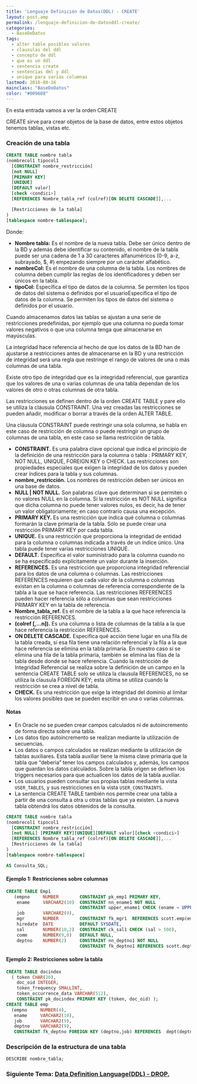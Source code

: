```yaml
---
title: 'Lenguaje Definición de Datos(DDL) - CREATE'
layout: post.amp
permalink: /lenguaje-definicion-de-datosddl-create/
categories:
  - BaseDeDatos
tags:
  - alter table posibles valores
  - clausulas del ddl
  - concepto de ddl
  - que es un ddl
  - sentencia create
  - sentencias dml y ddl
  - unique para varias columnas
lastmod: 2016-08-16
mainclass: "BaseDeDatos"
color: "#009688"
---
```




En esta entrada vamos a ver la orden CREATE

CREATE sirve para crear objetos de la base de datos, entre estos objetos tenemos tablas, vistas etc.

### Creación de una tabla

```sql
CREATE TABLE nombre tabla
(nombrecol1 tipocol1
  [CONSTRAINT nombre_restricción]
  [not NULL]
  [PRIMARY KEY]
  [UNIQUE]
  [DEFAULT valor]
  [check <condici>]
  [REFERENCES Nombre_tabla_ref (colref)[ON DELETE CASCADE]],...

  [Restricciones de la tabla]
)
[tablespace nombre-tablespace];
```

<!--more-->

Donde:

* **Nombre tabla:** Es el nombre de la nueva tabla. Debe ser único dentro de la BD y además debe identificar su contenido, el nombre de la tabla puede ser una cadena de 1 a 30 caracteres alfanuméricos (0-9, a-z, subrayado, $, #) empezando siempre por un carácter alfabético.
* **nombreCol:** Es el nombre de una columna de la tabla. Los nombres de columna deben cumplir las reglas de los identificadores y deben ser únicos en la tabla.
* **tipoCol:** Especifica el tipo de datos de la columna. Se permiten los tipos de datos del sistema o definidos por el usuarioEspecifica el tipo de datos de la columna. Se permiten los tipos de datos del sistema o definidos por el usuario.

Cuando almacenamos datos las tablas se ajustan a una serie de restricciones predefinidas, por ejemplo que una columna no pueda tomar valores negativos o que una columna tenga que almacenarse en mayúsculas.

La integridad hace referencia al hecho de que los datos de la BD han de ajustarse a restricciones antes de almacenarse en la BD y una restricción de integridad será una regla que restringe el rango de valores de una o más columnas de una tabla.

Existe otro tipo de integridad que es la integridad referencial, que garantiza que los valores de una o varias columnas de una tabla dependan de los valores de otro o otras columnas de otra tabla.

Las restricciones se definen dentro de la orden CREATE TABLE y pare ello se utiliza la cláusula CONSTRAINT. Una vez creadas las restricciones se pueden añadir, modificar o borrar a través de la orden ALTER TABLE.

Una cláusula CONSTRAINT puede restringir una sola columna, se habla en este caso de restricción de columna o puede restringir un grupo de columnas de una tabla, en este caso se llama restricción de tabla.

* **CONSTRAINT.** Es una palabra clave opcional que indica el principio de la definición de una restricción para la columna o tabla : PRIMARY KEY, NOT NULL, UNIQUE, FOREIGN KEY o CHECK. Las restricciones son propiedades especiales que exigen la integridad de los datos y pueden crear índices para la tabla y sus columnas.
* **nombre_restricción.** Los nombres de restricción deben ser únicos en una base de datos.
* **NULL \| NOT NULL.** Son palabras clave que determinan si se permiten o no valores NULL en la columna. Si la restricción es NOT NULL significa que dicha columna no puede tener valores nulos, es decir, ha de tener un valor obligatoriamente; en caso contrario causa una excepción.
* **PRIMARY KEY.** Es una restricción que indica qué columna o columnas formarán la clave primaria de la tabla. Sólo se puede crear una restricción PRIMARY KEY por cada tabla.
* **UNIQUE.** Es una restricción que proporciona la integridad de entidad para la columna o columnas indicada a través de un índice único. Una tabla puede tener varias restricciones UNIQUE.
* **DEFAULT.** Especifica el valor suministrado para la columna cuando no se ha especificado explícitamente un valor durante la inserción.
* **REFERENCES.** Es una restricción que proporciona integridad referencial para los datos de una columna o columnas. Las restricciones REFERENCES requieren que cada valor de la columna o columnas existan en la columna o columnas de referencia correspondiente de la tabla a la que se hace referencia. Las restricciones REFERENCES pueden hacer referencia sólo a columnas que sean restricciones PRIMARY KEY en la tabla de referencia.
* **Nombre_tabla_ref.** Es el nombre de la tabla a la que hace referencia la restricción REFERENCES.
* **(colref [,&#8230;n]).** Es una columna o lista de columnas de la tabla a la que hace referencia la restricción REFERENCES.
* **ON DELETE CASCADE.** Especifica qué acción tiene lugar en una fila de la tabla creada, si esa fila tiene una relación referencial y la fila a la que hace referencia se elimina en la tabla primaria. En nuestro caso si se elimina una fila de la tabla primaria, también se elimina las filas de la tabla desde donde se hace referencia.
    Cuando la restricción de Integridad Referencial se realiza sobre la definición de un campo en la sentencia CREATE TABLE solo se utiliza la clausula REFERENCES, no se utiliza la clausula FOREIGN KEY; esta última se utiliza cuando la restricción se crea a nivel de tabla.
* **CHECK.** Es una restricción que exige la integridad del dominio al limitar los valores posibles que se pueden escribir en una o varias columnas.

####  Notas

- En Oracle no se pueden crear campos calculados ni de autoincremento de forma directa sobre una tabla.
- Los datos tipo autoincremento se realizan mediante la utilización de secuencias.
- Los datos o campos calculados se realizan mediante la utilización de tablas auxiliares. Esta tabla auxiliar tiene la misma clave primaria que la tabla que “deberia” tener los campos calculados y, además, los campos que guardan los datos calculados. Sobre la tabla origen se definen los triggers necesarios para que actualicen los datos de la tabla auxiliar.
- Los usuarios pueden consultar sus propias tablas mediante la vista `USER_TABLES`, y sus restricciones en la vista `USER_CONSTRAINTS`.
- La sentencia CREATE TABLE también nos permite crear una tabla a partir de una consulta a otra u otras tablas que ya existen. La nueva tabla obtendrá los datos obtenidos de la consulta.

```sql
CREATE TABLE nombre tabla
(nombrecol1 tipocol1
  [CONSTRAINT nombre_restricción]
  [not NULL] [PRIMARY KEY][UNIQUE][DEFAULT valor][check <condici>]
  [REFERENCES Nombre_tabla_ref (colref)[ON DELETE CASCADE]],...
  [Restricciones de la tabla]
)
[tablespace nombre-tablespace]

AS Consulta_SQL;
```

#### Ejemplo 1: Restricciones sobre columnas

```sql
CREATE TABLE Emp1
   (empno     NUMBER        CONSTRAINT pk_emp1 PRIMARY KEY,
    ename     VARCHAR2(10)  CONSTRAINT nn_ename1 NOT NULL
                            CONSTRAINT upper_ename1 CHECK (ename = UPPER(ename)),
    job       VARCHAR2(9),
    mgr       NUMBER        CONSTRAINT fk_mgr1  REFERENCES scott.emp(empno),
    hiredate  DATE          DEFAULT SYSDATE,
    sal       NUMBER(10,2)  CONSTRAINT ck_sal1 CHECK (sal > 500),
    comm      NUMBER(9,0)   DEFAULT NULL,
    deptno    NUMBER(2)     CONSTRAINT nn_deptno1 NOT NULL
                            CONSTRAINT fk_deptno1 REFERENCES scott.dept(deptno) ) ;
```

#### Ejemplo 2: Restricciones sobre la tabla


```sql
CREATE TABLE docindex
  ( token CHAR(20),
    doc_oid INTEGER,
    token_frequency SMALLINT,
    token_occurrence_data VARCHAR(512),
    CONSTRAINT pk_docindex PRIMARY KEY (token, doc_oid) );
CREATE TABLE emp
  (empno     NUMBER(4),
   ename     VARCHAR2(10),
   job       VARCHAR2(9),
   deptno    VARCHAR2(9),
   CONSTRAINT fk_deptno FOREIGN KEY (deptno,job) REFERENCES  dept(deptno,job));
```

### Descripción de la estructura de una tabla

```sql
DESCRIBE nombre_tabla;
```

### Siguiente Tema: [Data Definition Language(DDL) - DROP.][1]


 [1]: https://elbauldelprogramador.com/lenguaje-definicion-de-datosddl-drop/
